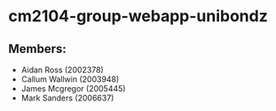 # cm2104-group-webapp-unibondz

## Members:

* Aidan Ross (2002378)
* Callum Wallwin (2003948)
* James Mcgregor (2005445)
* Mark Sanders (2006637)
